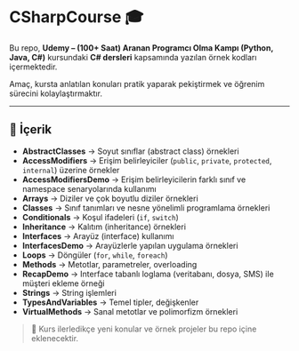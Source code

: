 # CSharpCourse 🎓

Bu repo, **Udemy – (100+ Saat) Aranan Programcı Olma Kampı (Python, Java, C#)** kursundaki **C# dersleri** kapsamında yazılan örnek kodları içermektedir.  

Amaç, kursta anlatılan konuları pratik yaparak pekiştirmek ve öğrenim sürecini kolaylaştırmaktır.

---

## 📂 İçerik


- **AbstractClasses** → Soyut sınıflar (abstract class) örnekleri  
- **AccessModifiers** → Erişim belirleyiciler (`public`, `private`, `protected`, `internal`) üzerine örnekler  
- **AccessModifiersDemo** → Erişim belirleyicilerin farklı sınıf ve namespace senaryolarında kullanımı  
- **Arrays** → Diziler ve çok boyutlu diziler örnekleri  
- **Classes** → Sınıf tanımları ve nesne yönelimli programlama örnekleri  
- **Conditionals** → Koşul ifadeleri (`if`, `switch`)  
- **Inheritance** → Kalıtım (inheritance) örnekleri  
- **Interfaces** → Arayüz (interface) kullanımı  
- **InterfacesDemo** → Arayüzlerle yapılan uygulama örnekleri  
- **Loops** → Döngüler (`for`, `while`, `foreach`)  
- **Methods** → Metotlar, parametreler, overloading  
- **RecapDemo** → Interface tabanlı loglama (veritabanı, dosya, SMS) ile müşteri ekleme örneği  
- **Strings** → String işlemleri  
- **TypesAndVariables** → Temel tipler, değişkenler  
- **VirtualMethods** → Sanal metotlar ve polimorfizm örnekleri  

> 📌 Kurs ilerledikçe yeni konular ve örnek projeler bu repo içine eklenecektir.


